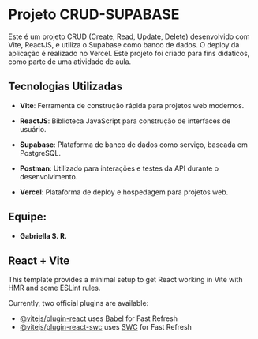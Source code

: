 # Projeto CRUD-SUPABASE

Este é um projeto CRUD (Create, Read, Update, Delete) desenvolvido com Vite, ReactJS, e utiliza o Supabase como banco de dados. O deploy da aplicação é realizado no Vercel. Este projeto foi criado para fins didáticos, como parte de uma atividade de aula. 


## Tecnologias Utilizadas 


- **Vite**: Ferramenta de construção rápida para projetos web modernos. 

- **ReactJS**: Biblioteca JavaScript para construção de interfaces de usuário. 

- **Supabase**: Plataforma de banco de dados como serviço, baseada em PostgreSQL. 

- **Postman**: Utilizado para interações e testes da API durante o desenvolvimento. 

- **Vercel**: Plataforma de deploy e hospedagem para projetos web.

## Equipe:

- **Gabriella S. R.**


## React + Vite

This template provides a minimal setup to get React working in Vite with HMR and some ESLint rules.

Currently, two official plugins are available:

- [@vitejs/plugin-react](https://github.com/vitejs/vite-plugin-react/blob/main/packages/plugin-react/README.md) uses [Babel](https://babeljs.io/) for Fast Refresh
- [@vitejs/plugin-react-swc](https://github.com/vitejs/vite-plugin-react-swc) uses [SWC](https://swc.rs/) for Fast Refresh
